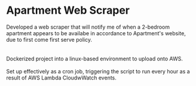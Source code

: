 # Apartment Web Scraper
Developed a web scraper that will notify me of when a 2-bedroom apartment appears to be availabe in accordance to Apartment's website, due to first come first serve policy.
<br>
<br>
<br>
Dockerized project into a linux-based environment to upload onto AWS.
<br>
<br>
Set up effectively as a cron job, triggering the script to run every hour as a result of AWS Lambda CloudwWatch events.